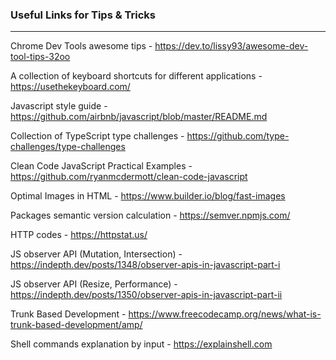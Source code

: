 ### Useful Links for Tips & Tricks
---

Chrome Dev Tools awesome tips - https://dev.to/lissy93/awesome-dev-tool-tips-32oo

A collection of keyboard shortcuts for different applications - https://usethekeyboard.com/

Javascript style guide - https://github.com/airbnb/javascript/blob/master/README.md

Collection of TypeScript type challenges - https://github.com/type-challenges/type-challenges

Clean Code JavaScript Practical Examples - https://github.com/ryanmcdermott/clean-code-javascript

Optimal Images in HTML - https://www.builder.io/blog/fast-images

Packages semantic version calculation - https://semver.npmjs.com/

HTTP codes - https://httpstat.us/

JS observer API (Mutation, Intersection) - https://indepth.dev/posts/1348/observer-apis-in-javascript-part-i

JS observer API (Resize, Performance) - https://indepth.dev/posts/1350/observer-apis-in-javascript-part-ii

Trunk Based Development - https://www.freecodecamp.org/news/what-is-trunk-based-development/amp/

Shell commands explanation by input - https://explainshell.com


